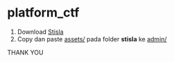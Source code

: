 # platform_ctf 

1. Download [Stisla](https://github.com/stisla/stisla) <br>
2. Copy dan paste [assets/](https://github.com/stisla/stisla/tree/master/assets) pada folder **stisla** ke [admin/](admin/) <br>

THANK YOU
